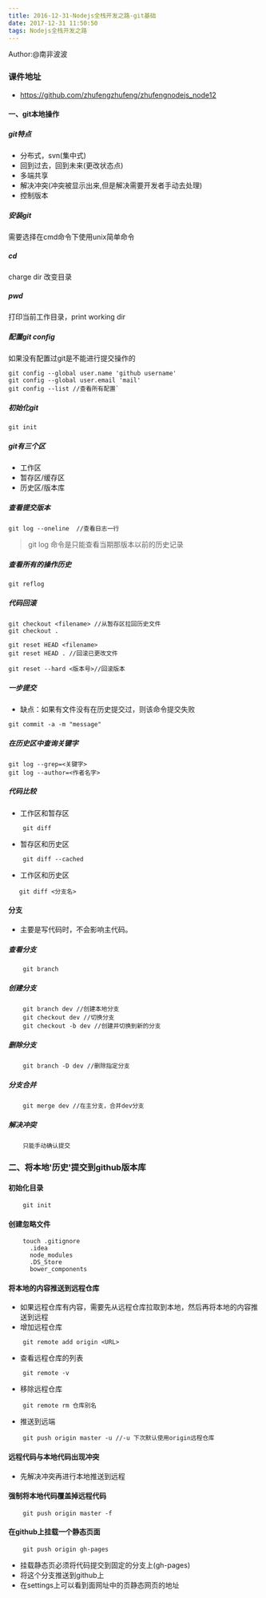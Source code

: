 ```yaml
---
title: 2016-12-31-Nodejs全栈开发之路-git基础
date: 2017-12-31 11:50:50
tags: Nodejs全栈开发之路
---
```

Author:@南非波波

### 课件地址

- https://github.com/zhufengzhufeng/zhufengnodejs_node12

#### 一、git本地操作
##### git特点

- 分布式，svn(集中式)
- 回到过去，回到未来(更改状态点)
- 多端共享
- 解决冲突(冲突被显示出来,但是解决需要开发者手动去处理)
- 控制版本

##### 安装git

需要选择在cmd命令下使用unix简单命令

##### cd 
charge dir 改变目录

##### pwd
打印当前工作目录，print working dir

##### 配置git config
如果没有配置过git是不能进行提交操作的
```
git config --global user.name 'github username'
git config --global user.email 'mail'
git config --list //查看所有配置`
```
##### 初始化git
```
git init
```
##### git有三个区

- 工作区 
- 暂存区/缓存区
- 历史区/版本库

##### 查看提交版本

```
git log --oneline  //查看日志一行
```
> git log 命令是只能查看当期那版本以前的历史记录

##### 查看所有的操作历史
```
git reflog
```
##### 代码回滚

```
git checkout <filename> //从暂存区拉回历史文件
git checkout .

git reset HEAD <filename>
git reset HEAD . //回滚已更改文件

git reset --hard <版本号>//回滚版本
```
##### 一步提交

- 缺点：如果有文件没有在历史提交过，则该命令提交失败
```
git commit -a -m "message"
```
##### 在历史区中查询关键字

```
git log --grep=<关键字>
git log --author=<作者名字>
```
##### 代码比较
- 工作区和暂存区
```
    git diff
```
- 暂存区和历史区
```
    git diff --cached
```
- 工作区和历史区
 ```
    git diff <分支名>
``` 
#### 分支
- 主要是写代码时，不会影响主代码。
##### 查看分支
```
    git branch
```
##### 创建分支
```
    git branch dev //创建本地分支
    git checkout dev //切换分支
    git checkout -b dev //创建并切换到新的分支
```
##### 删除分支
```
    git branch -D dev //删除指定分支
```
##### 分支合并
```
    git merge dev //在主分支，合并dev分支
```
##### 解决冲突
```
    只能手动确认提交
```

### 二、将本地'历史'提交到github版本库

#### 初始化目录
```
    git init
```
#### 创建忽略文件
```
    touch .gitignore
      .idea
      node_modules
      .DS_Store
      bower_components
```
#### 将本地的内容推送到远程仓库
- 如果远程仓库有内容，需要先从远程仓库拉取到本地，然后再将本地的内容推送到远程
- 增加远程仓库
```
    git remote add origin <URL>
```
- 查看远程仓库的列表
```
    git remote -v
```
- 移除远程仓库
```
    git remote rm 仓库别名
```
- 推送到远端
```
    git push origin master -u //-u 下次默认使用origin远程仓库
```
#### 远程代码与本地代码出现冲突

- 先解决冲突再进行本地推送到远程

#### 强制将本地代码覆盖掉远程代码
```
    git push origin master -f 
```
#### 在github上挂载一个静态页面
```
    git push origin gh-pages
```
- 挂载静态页必须将代码提交到固定的分支上(gh-pages)
- 将这个分支推送到github上
- 在settings上可以看到面网址中的页静态网页的地址